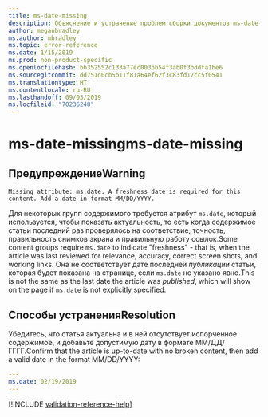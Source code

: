 ```yaml
---
title: ms-date-missing
description: Объяснение и устранение проблем сборки документов ms-date-missing
author: meganbradley
ms.author: mbradley
ms.topic: error-reference
ms.date: 1/15/2019
ms.prod: non-product-specific
ms.openlocfilehash: bb352552c133a77ec003bb54f3ab0f3bddfa1be6
ms.sourcegitcommit: dd751d0cb5b11f81a64ef62f3c83fd17cc5f0541
ms.translationtype: HT
ms.contentlocale: ru-RU
ms.lasthandoff: 09/03/2019
ms.locfileid: "70236248"
---
```

# <a name="ms-date-missing"></a><span data-ttu-id="a4f10-103">ms-date-missing</span><span class="sxs-lookup"><span data-stu-id="a4f10-103">ms-date-missing</span></span>

## <a name="warning"></a><span data-ttu-id="a4f10-104">Предупреждение</span><span class="sxs-lookup"><span data-stu-id="a4f10-104">Warning</span></span>

`Missing attribute: ms.date. A freshness date is required for this content. Add a date in format MM/DD/YYYY.`

<span data-ttu-id="a4f10-105">Для некоторых групп содержимого требуется атрибут `ms.date`, который используется, чтобы показать актуальность, то есть когда содержимое статьи последний раз проверялось на соответствие, точность, правильность снимков экрана и правильную работу ссылок.</span><span class="sxs-lookup"><span data-stu-id="a4f10-105">Some content groups require `ms.date` to indicate "freshness" - that is, when the article was last reviewed for relevance, accuracy, correct screen shots, and working links.</span></span> <span data-ttu-id="a4f10-106">Она не соответствует дате последней *публикации* статьи, которая будет показана на странице, если `ms.date` не указано явно.</span><span class="sxs-lookup"><span data-stu-id="a4f10-106">This is not the same as the last date the article was *published*, which will show on the page if `ms.date` is not explicitly specified.</span></span>

## <a name="resolution"></a><span data-ttu-id="a4f10-107">Способы устранения</span><span class="sxs-lookup"><span data-stu-id="a4f10-107">Resolution</span></span>

<span data-ttu-id="a4f10-108">Убедитесь, что статья актуальна и в ней отсутствует испорченное содержимое, и добавьте допустимую дату в формате ММ/ДД/ГГГГ.</span><span class="sxs-lookup"><span data-stu-id="a4f10-108">Confirm that the article is up-to-date with no broken content, then add a valid date in the format MM/DD/YYYY:</span></span>

```yml
---
ms.date: 02/19/2019
---
```

<!--make sure to add this file to your includes folder and verify the path-->
[!INCLUDE [validation-reference-help](includes/validation-reference-help.md)]
